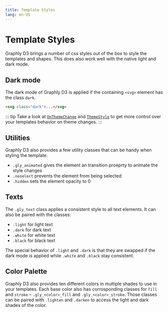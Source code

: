 ```yaml
---
title: Template Styles
lang: en-US
---
```


# Template Styles

Graphly D3 brings a number of css styles out of the box to style the templates and shapes.
This does also work well with the native light and dark mode.

## Dark mode

The dark mode of Graphly D3 is applied if the containing `<svg>` element has the class `dark`.

```html
<svg class="dark">...</svg>
```

::: tip
Take a look at [`OnThemeChange`](/template-api/events.html#on-theme-change) and [`ThemeStyle`](/template-api/styling.html#theme-style) to get more control over your templates behavior on theme changes.
:::

## Utilities

Graphly D3 also provides a few utility classes that can be handy when styling the template.

-   `.gly_animated` gives the element an transition proeprty to animate the style changes
-   `.noselect` prevents the element from being selected
-   `.hidden` sets the element opacity to 0

## Texts

The `.gly_text` class applies a consistent style to all text elements.
It can also be paired with the classes:

-   `.light` for light text
-   `.dark` for dark text
-   `.white` for white text
-   `.black` for black text

The special behavior of `.light` and `.dark` is that they are swapped if the dark mode is applied while `.white` and `.black` stay consistent.

## Color Palette

Graphly D3 also provides ten different colors in multiple shades to use in your templates.
Each base color also has corrosponding classes for `fill` and `stroke` – `.gly_<color>_fill` and `.gly_<color>_stroke`.
Those classes can be paired with `.lighten` and `.darken` to access the light and dark shades of the color.

<ColorPaletteTable :palettes="[teal, lime, green]" />
<ColorPaletteTable :palettes="[red, magenta, orange]" />
<ColorPaletteTable :palettes="[blue, purple, gray]" />
<ColorPaletteTable :palettes="[black, white]" />

<script setup>
import ColorPaletteTable from "../.vitepress/components/ColorPaletteTable.vue";
const teal = {
	title: "teal",
	primaryColor: "#4db6ac",
	colors: [
		{
			color: "#b2dfdb",
			name: "#b2dfdb lighten",
		},
		{
			color: "#4db6ac",
			name: "#4db6ac gly-teal",
		},
		{
			color: "#00796b",
			textColor: "#eaeaea",
			name: "#00796b darken",
		},
	]
}

const lime = {
	title: "lime",
	primaryColor: "#dce775",
	colors: [
		{
			color: "#f0f4c3",
			name: "#f0f4c3 lighten",
		},
		{
			color: "#dce775",
			name: "#dce775 gly-lime",
		},
		{
			color: "#afb42b",
			textColor: "#eaeaea",
			name: "#afb42b darken",
		},
	]
}

const green = {
	title: "green",
	primaryColor: "#81c784",
	colors: [
		{
			color: "#c8e6c9",
			name: "#c8e6c9 lighten",
		},
		{
			color: "#81c784",
			name: "#81c784 gly-green",
		},
		{
			color: "#388e3c",
			textColor: "#eaeaea",
			name: "#388e3c darken",
		},
	]
}

const red = {
	title: "red",
	primaryColor: "#e57373",
	colors: [
		{
			color: "#ffcdd2",
			name: "#ffcdd2 lighten",
		},
		{
			color: "#e57373",
			name: "#e57373 gly-red",
		},
		{
			color: "#d32f2f",
			textColor: "#eaeaea",
			name: "#d32f2f darken",
		},
	]
}

const magenta = {
	title: "magenta",
	primaryColor: "#f06292",
	colors: [
		{
			color: "#f8bbd0",
			name: "#f8bbd0 lighten",
		},
		{
			color: "#f06292",
			name: "#f06292 gly-magenta",
		},
		{
			color: "#c2185b",
			textColor: "#eaeaea",
			name: "#c2185b darken",
		},
	]
}

const orange = {
	title: "orange",
	primaryColor: "#ffb74d",
	colors: [
		{
			color: "#ffe0b2",
			name: "#ffe0b2 lighten",
		},
		{
			color: "#ffb74d",
			name: "#ffb74d gly-orange",
		},
		{
			color: "#f57c00",
			textColor: "#eaeaea",
			name: "#f57c00 darken",
		},
	]
}

const blue = {
	title: "blue",
	primaryColor: "#4fc3f7",
	colors: [
		{
			color: "#b3e5fc",
			name: "#b3e5fc lighten",
		},
		{
			color: "#4fc3f7",
			name: "#4fc3f7 gly-blue",
		},
		{
			color: "#1486c9",
			textColor: "#eaeaea",
			name: "#1486c9 darken",
		},
	]
}

const purple = {
	title: "purple",
	primaryColor: "#9575cd",
	colors: [
		{
			color: "#d1c4e9",
			name: "#d1c4e9 lighten",
		},
		{
			color: "#9575cd",
			name: "#9575cd gly-purple",
		},
		{
			color: "#4c3b8f",
			textColor: "#eaeaea",
			name: "#4c3b8f darken",
		},
	]
}

const gray = {
	title: "gray",
	primaryColor: "#a6a6a6",
	colors: [
		{
			color: "#e5e5e5",
			name: "#e5e5e5 lighten",
		},
		{
			color: "#a6a6a6",
			name: "#a6a6a6 gly-gray",
		},
		{
			color: "#595959",
			textColor: "#eaeaea",
			name: "#595959 darken",
		},
	]
}

const black = {
	title: "black",
	primaryColor: "#1a1a1a",
	colors: [
		{
			color: "#1a1a1a",
			textColor: "#eaeaea",
			name: "#1a1a1a gly-black",
		}
	]
}

const white = {
	title: "white",
	primaryColor: "#ffffff",
	colors: [
		{
			color: "#ffffff",
			name: "#ffffff gly-white",
		}
	]
}
</script>
